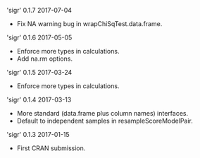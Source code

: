 
'sigr' 0.1.7 2017-07-04

 * Fix NA warning bug in wrapChiSqTest.data.frame.

'sigr' 0.1.6 2017-05-05

 * Enforce more types in calculations.
 * Add na.rm options.
 
'sigr' 0.1.5 2017-03-24

 * Enforce more types in calculations.

'sigr' 0.1.4 2017-03-13

 * More standard (data.frame plus column names) interfaces.
 * Default to independent samples in resampleScoreModelPair.

'sigr' 0.1.3 2017-01-15

 * First CRAN submission.
